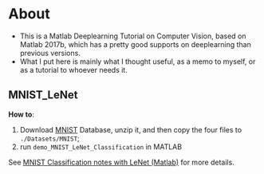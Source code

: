 # About

* This is a Matlab Deeplearning Tutorial on Computer Vision, based on Matlab 2017b, which has a pretty good supports on deeplearning than previous versions.
* What I put here is mainly what I thought useful, as a memo to myself, or as a tutorial to whoever needs it.


## MNIST_LeNet

**How to**:

1. Download [MNIST](http://yann.lecun.com/exdb/mnist/) Database, unzip it, and then copy the four files to `./Datasets/MNIST`;
2. run `demo_MNIST_LeNet_Classification` in MATLAB

See  [MNIST Classification notes with LeNet (Matlab)](https://johnnychen94.github.io/notes/deeplearning/MNIST_LeNet_Matlab.md) for more details.
